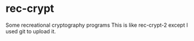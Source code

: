 # rec-crypt
Some recreational cryptography programs
This is like rec-crypt-2 except I used git to upload it.
